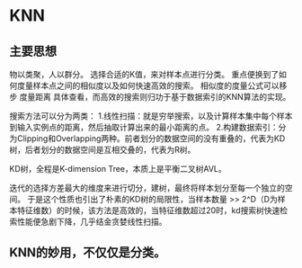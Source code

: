 # KNN

## 主要思想

物以类聚，人以群分。
选择合适的K值，来对样本点进行分类。
重点便换到了如何度量样本点之间的相似度以及如何快速高效的搜索。
相似度的度量公式可以移步 度量距离 具体查看，而高效的搜索则归功于基于数据索引的KNN算法的实现。

搜索方法可以分为两类：
1.线性扫描：就是穷举搜索，以及计算样本集中每个样本到输入实例点的距离，然后抽取计算出来的最小距离的点。
2.构建数据索引：分为Clipping和Overlapping两种。前者划分的数据空间的没有重叠的，代表为KD树，后者划分的数据空间是互相交叠的，代表为R树。

KD树，全程是K-dimension Tree，本质上是平衡二叉树AVL。

迭代的选择方差最大的维度来进行切分，建树，最终将样本划分至每一个独立的空间。
于是这个性质也引出了朴素的KD树的局限性，当样本数量 >> 2^D（D为样本特征维数）的时候，该方法是高效的，当特征维数超过20时，kd搜索树快速检索性能便急剧下降，几乎结金贪婪线性扫描。


## KNN的妙用，不仅仅是分类。

